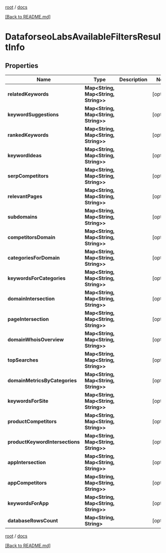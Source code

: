 [root](./../ "root") / [docs](./ "docs")

[[Back to README.md]](./../README.md "[Back to README.md]")

# DataforseoLabsAvailableFiltersResultInfo

## Properties

| Name | Type | Description | Notes |
|------------ | ------------- | ------------- | -------------|
|**relatedKeywords** | **Map&lt;String, Map&lt;String, String&gt;&gt;** |  |  [optional] |
|**keywordSuggestions** | **Map&lt;String, Map&lt;String, String&gt;&gt;** |  |  [optional] |
|**rankedKeywords** | **Map&lt;String, Map&lt;String, String&gt;&gt;** |  |  [optional] |
|**keywordIdeas** | **Map&lt;String, Map&lt;String, String&gt;&gt;** |  |  [optional] |
|**serpCompetitors** | **Map&lt;String, Map&lt;String, String&gt;&gt;** |  |  [optional] |
|**relevantPages** | **Map&lt;String, Map&lt;String, String&gt;&gt;** |  |  [optional] |
|**subdomains** | **Map&lt;String, Map&lt;String, String&gt;&gt;** |  |  [optional] |
|**competitorsDomain** | **Map&lt;String, Map&lt;String, String&gt;&gt;** |  |  [optional] |
|**categoriesForDomain** | **Map&lt;String, Map&lt;String, String&gt;&gt;** |  |  [optional] |
|**keywordsForCategories** | **Map&lt;String, Map&lt;String, String&gt;&gt;** |  |  [optional] |
|**domainIntersection** | **Map&lt;String, Map&lt;String, String&gt;&gt;** |  |  [optional] |
|**pageIntersection** | **Map&lt;String, Map&lt;String, String&gt;&gt;** |  |  [optional] |
|**domainWhoisOverview** | **Map&lt;String, Map&lt;String, String&gt;&gt;** |  |  [optional] |
|**topSearches** | **Map&lt;String, Map&lt;String, String&gt;&gt;** |  |  [optional] |
|**domainMetricsByCategories** | **Map&lt;String, Map&lt;String, String&gt;&gt;** |  |  [optional] |
|**keywordsForSite** | **Map&lt;String, Map&lt;String, String&gt;&gt;** |  |  [optional] |
|**productCompetitors** | **Map&lt;String, Map&lt;String, String&gt;&gt;** |  |  [optional] |
|**productKeywordIntersections** | **Map&lt;String, Map&lt;String, String&gt;&gt;** |  |  [optional] |
|**appIntersection** | **Map&lt;String, Map&lt;String, String&gt;&gt;** |  |  [optional] |
|**appCompetitors** | **Map&lt;String, Map&lt;String, String&gt;&gt;** |  |  [optional] |
|**keywordsForApp** | **Map&lt;String, Map&lt;String, String&gt;&gt;** |  |  [optional] |
|**databaseRowsCount** | **Map&lt;String, String&gt;** |  |  [optional] |

[root](./../ "root") / [docs](./ "docs")

[[Back to README.md]](./../README.md "[Back to README.md]")